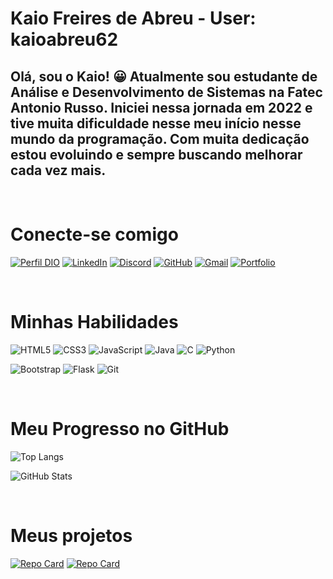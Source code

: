 # Kaio Freires de Abreu - User: kaioabreu62

## Olá, sou o Kaio! &#128512;  Atualmente sou estudante de Análise e Desenvolvimento de Sistemas na Fatec Antonio Russo. Iniciei nessa jornada em 2022 e tive muita dificuldade nesse meu início nesse mundo da programação. Com muita dedicação estou evoluindo e sempre buscando melhorar cada vez mais.

<br>

# Conecte-se comigo 
[![Perfil DIO](https://img.shields.io/badge/-Meu%20Perfil%20na%20DIO-0077B5?style=for-the-badge&logo=gitbook&logoColor=white)](https://web.dio.me/users/kaio_freires_abreu?tab=achievements)
[![LinkedIn](https://img.shields.io/badge/LinkedIn-0077B5?style=for-the-badge&logo=linkedin&logoColor=white)](https://www.linkedin.com/in//kaio-freires-de-abreu-465974249/)
[![Discord](https://img.shields.io/badge/Discord-7289DA?style=for-the-badge&logo=discord&logoColor=white)](http://discord.com/channels/@Kaio62)
[![GitHub](https://img.shields.io/badge/GitHub-100000?style=for-the-badge&logo=github&logoColor=white)](https://github.com/kaioabreu62)
[![Gmail](https://img.shields.io/badge/Gmail-333333?style=for-the-badge&logo=gmail&logoColor=red)](mailto:kaio.freires.abreu@gmail.com) 
[![Portfolio](https://img.shields.io/badge/Portfolio-FF5722?style=for-the-badge&logo=todoist&logoColor=white)](https://projeto-portfolio.onrender.com)

<br>

# Minhas Habilidades
![HTML5](https://img.shields.io/badge/HTML5-E34F26?style=for-the-badge&logo=html5&logoColor=white)
![CSS3](https://img.shields.io/badge/CSS3-1572B6?style=for-the-badge&logo=css3&logoColor=white)
![JavaScript](https://img.shields.io/badge/JavaScript-F7DF1E?style=for-the-badge&logo=javascript&logoColor=black)
![Java](https://img.shields.io/badge/java-%23ED8B00.svg?style=for-the-badge&logo=openjdk&logoColor=white)
![C](https://img.shields.io/badge/C-00599C?style=for-the-badge&logo=c&logoColor=white)
![Python](https://img.shields.io/badge/python-3670A0?style=for-the-badge&logo=python&logoColor=ffdd54)

![Bootstrap](https://img.shields.io/badge/-boostrap-0D1117?style=for-the-badge&logo=bootstrap&labelColor=0D1117)
![Flask](https://img.shields.io/badge/flask-%23000.svg?style=for-the-badge&logo=flask&logoColor=white)
![Git](https://img.shields.io/badge/GIT-E44C30?style=for-the-badge&logo=git&logoColor=white)

<br>

# Meu Progresso no GitHub
![Top Langs](https://github-readme-stats-git-masterrstaa-rickstaa.vercel.app/api/top-langs/?username=kaioabreu62&bg_color=000&border_color=30A3DC&title_color=E94D5F&text_color=FFF)

![GitHub Stats](https://github-readme-stats.vercel.app/api?username=kaioabreu62&theme=transparent&bg_color=000&border_color=30A3DC&show_icons=true&icon_color=30A3DC&title_color=E94D5F&text_color=FFF)

<br>   

# Meus projetos
[![Repo Card](https://github-readme-stats.vercel.app/api/pin/?username=kaioabreu62&repo=Projeto-Portfolio&bg_color=000&border_color=30A3DC&show_icons=true&icon_color=30A3DC&title_color=E94D5F&text_color=FFF)](https://github.com/kaioabreu62/Projeto-Portfolio)
[![Repo Card](https://github-readme-stats.vercel.app/api/pin/?username=kaioabreu62&repo=dio-lab-open-source&bg_color=000&border_color=30A3DC&show_icons=true&icon_color=30A3DC&title_color=E94D5F&text_color=FFF)](https://github.com/kaioabreu62/dio-lab-open-source)
